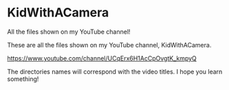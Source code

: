 # KidWithACamera
All the files shown on my YouTube channel!

These are all the files shown on my YouTube channel, KidWithACamera. 

https://www.youtube.com/channel/UCqErx6H1AcCpOvgtK_kmpyQ

The directories names will correspond with the video titles. I hope you learn something!
